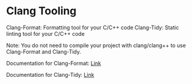# Clang Tooling

Clang-Format: Formatting tool for your C/C++ code
Clang-Tidy: Static linting tool for your C/C++ code

Note: You do not need to compile your project with clang/clang++ to use Clang-Format and Clang-Tidy.

Documentation for Clang-Format: [Link](https://clang.llvm.org/docs/ClangFormat.html)

Documentation for Clang-Tidy: [Link](https://clang.llvm.org/extra/clang-tidy/)
